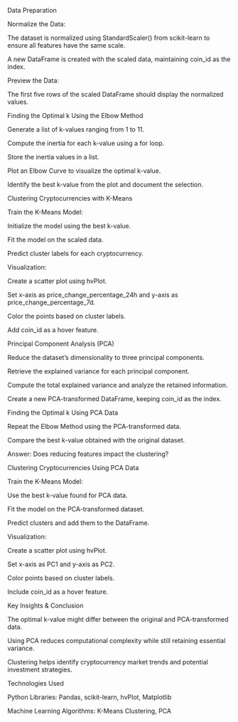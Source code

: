 Data Preparation

Normalize the Data:

The dataset is normalized using StandardScaler() from scikit-learn to ensure all features have the same scale.

A new DataFrame is created with the scaled data, maintaining coin_id as the index.

Preview the Data:

The first five rows of the scaled DataFrame should display the normalized values.

Finding the Optimal k Using the Elbow Method

Generate a list of k-values ranging from 1 to 11.

Compute the inertia for each k-value using a for loop.

Store the inertia values in a list.

Plot an Elbow Curve to visualize the optimal k-value.

Identify the best k-value from the plot and document the selection.

Clustering Cryptocurrencies with K-Means

Train the K-Means Model:

Initialize the model using the best k-value.

Fit the model on the scaled data.

Predict cluster labels for each cryptocurrency.

Visualization:

Create a scatter plot using hvPlot.

Set x-axis as price_change_percentage_24h and y-axis as price_change_percentage_7d.

Color the points based on cluster labels.

Add coin_id as a hover feature.

Principal Component Analysis (PCA)

Reduce the dataset’s dimensionality to three principal components.

Retrieve the explained variance for each principal component.

Compute the total explained variance and analyze the retained information.

Create a new PCA-transformed DataFrame, keeping coin_id as the index.

Finding the Optimal k Using PCA Data

Repeat the Elbow Method using the PCA-transformed data.

Compare the best k-value obtained with the original dataset.

Answer: Does reducing features impact the clustering?

Clustering Cryptocurrencies Using PCA Data

Train the K-Means Model:

Use the best k-value found for PCA data.

Fit the model on the PCA-transformed dataset.

Predict clusters and add them to the DataFrame.

Visualization:

Create a scatter plot using hvPlot.

Set x-axis as PC1 and y-axis as PC2.

Color points based on cluster labels.

Include coin_id as a hover feature.

Key Insights & Conclusion

The optimal k-value might differ between the original and PCA-transformed data.

Using PCA reduces computational complexity while still retaining essential variance.

Clustering helps identify cryptocurrency market trends and potential investment strategies.

Technologies Used

Python Libraries: Pandas, scikit-learn, hvPlot, Matplotlib

Machine Learning Algorithms: K-Means Clustering, PCA


